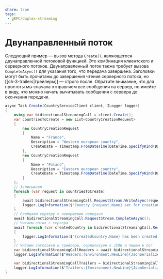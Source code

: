 ```yaml
---
share: true
tags:
 - gRPC/duplex-streaming
---
```

# Двунаправленный поток
Следующий пример — вызов метода `Create()`, являющегося двунаправленной потоковой функцией. Это комбинация клиентского и серверного потоков. Двунаправленный поток также требует вызова `CompleteAsync()` для указания того, что передача завершена. Заголовки могут быть прочитаны до завершения чтения серверного потока, но [[ch-3-trailers|трейлеры]] — строго после. Обратите внимание, что для простоты мы сначала отправляем все сообщения на сервер, но имейте в виду, что можно начать вычитывать сообщения с сервера до окончания передачи.
```csharp
async Task Create(CountryServiceClient client, ILogger logger)
{
    using var bidirectionalStreamingCall = client.Create();
    var countriesToCreate = new List<CountryCreationRequest>
    {
        new CountryCreationRequest
        {
            Name = "France",
            Description = "Western european country",
            CreateDate = Timestamp.FromDateTime(DateTime.SpecifyKind(DateTime.UtcNow, DateTimeKind.Utc))
        },
        new CountryCreationRequest
        {
            Name = "Poland",
            Description = "Eastern european country",
            CreateDate = Timestamp.FromDateTime(DateTime.SpecifyKind(DateTime.UtcNow, DateTimeKind.Utc))
        }
    };
    // Записываем
    foreach (var request in countriesToCreate)
    {
        await bidirectionalStreamingCall.RequestStream.WriteAsync(request);
        logger.LogInformation($"Country {request.Name} set for creation");
    }
    // Сообщаем серверу о завершении передачи
    await bidirectionalStreamingCall.RequestStream.CompleteAsync();
    // Читаем поток с сервера
    await foreach (var createdCountry in bidirectionalStreamingCall.ResponseStream.ReadAllAsync())
    {
        logger.LogInformation($"{createdCountry.Name} has been created with Id {createdCountry.Id}");
    }
    // Читаем заголовки и трейлеры, сериализуем в JSON и пишем в лог
    var bidirectionalStreamingCallHeaders = await bidirectionalStreamingCall.ResponseHeadersAsync;
    logger.LogInformation($"Headers:{Environment.NewLine}{JsonSerializer.Serialize(bidirectionalStreamingCallHeaders, new JsonSerializerOptions { WriteIndented = true })}");

    var bidirectionalStreamingCallTrailers = bidirectionalStreamingCall.GetTrailers();
    logger.LogInformation($"Trailers:{Environment.NewLine}{JsonSerializer.Serialize(bidirectionalStreamingCallTrailers, new JsonSerializerOptions { WriteIndented = true })}");
}
```